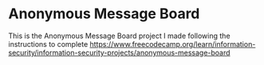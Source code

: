 # Anonymous Message Board

This is the Anonymous Message Board project I made following the instructions to complete https://www.freecodecamp.org/learn/information-security/information-security-projects/anonymous-message-board
